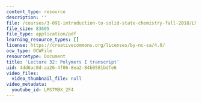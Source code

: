 ```yaml
---
content_type: resource
description: ''
file: /courses/3-091-introduction-to-solid-state-chemistry-fall-2018/LMSTMBX_2F4_transcript.pdf
file_size: 83605
file_type: application/pdf
learning_resource_types: []
license: https://creativecommons.org/licenses/by-nc-sa/4.0/
ocw_type: OCWFile
resourcetype: Document
title: 'Lecture 32: Polymers I transcript'
uid: 4dd6ac0d-aa26-4f06-8ea2-84b0581bdfe6
video_files:
  video_thumbnail_file: null
video_metadata:
  youtube_id: LMSTMBX_2F4
---
```

